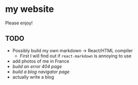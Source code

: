 # my website

Please enjoy!

## TODO

- Possibly build my own markdown -> React/HTML compiler
    - First I will find out if `react-markdown` is annoying to use
- add photos of me in France
- *build an error 404 page*
- *build a blog navigator page*
- actually write a blog
